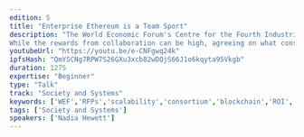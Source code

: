 ```yaml
---
edition: 5
title: "Enterprise Ethereum is a Team Sport"
description: "The World Economic Forum's Centre for the Fourth Industrial Revolution works with public and private sector around the world to deploy Ethereum solutions in a fair, inclusive and well-designed way and to maximize the benefits for society. From investigating the use of the technology to increase transparency and accountability in government processes to reduce corruption, to encouraging inclusive supply chain deployments to moving ahead decentralized global trade identities. As an impartial party to a number of industry-wide consortium efforts to solve key global issues, it is clear that collaboration, fair and well-designed governance systems are a key barrier to Ethereum adoption. I will share and explore lessons and insights learnt from existing and in-progress industry consortiums, together with what good consortium collaboration and governance looks like in a decentralized setting.
While the rewards from collaboration can be high, agreeing on what constitutes a fair and well-designed consortia governance system, let alone a joint blockchain platform, can be challenging. This is where many industry collaboration efforts have fallen apart. The presentation will focus on insights to foster industry- and ecosystem-wide blockchain collaboration - to increase the likelihood of success of Enterprise Ethereum adoption and thereby maximize the benefits of blockchain."
youtubeUrl: "https://youtu.be/e-CNFgwq24k"
ipfsHash: "QmYSCNg7RPW7S26GXu3xcb82wDQjS66J1o6kqyta95Vkgb"
duration: 1275
expertise: "Beginner"
type: "Talk"
track: "Society and Systems"
keywords: ['WEF','RFPs','scalability','consortium','blockchain','ROI','value','general']
tags: ['Society and Systems']
speakers: ['Nadia Hewett']
---
```


